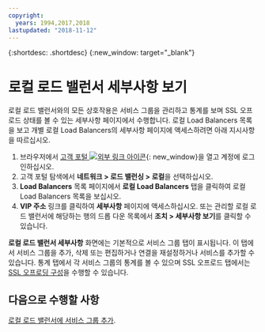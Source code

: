 ```yaml
---
copyright:
  years: 1994,2017,2018
lastupdated: "2018-11-12"
---
```


{:shortdesc: .shortdesc}
{:new_window: target="_blank"}

# 로컬 로드 밸런서 세부사항 보기

로컬 로드 밸런서와의 모든 상호작용은 서비스 그룹을 관리하고 통계를 보며 SSL 오프로드 상태를 볼 수 있는 세부사항 페이지에서 수행합니다. 로컬 Load Balancers 목록을 보고 개별 로컬 Load Balancers의 세부사항 페이지에 액세스하려면 아래 지시사항을 따르십시오.

1. 브라우저에서 [고객 포털 ![외부 링크 아이콘](../../icons/launch-glyph.svg "외부 링크 아이콘")](https://control.softlayer.com/){: new_window}을 열고 계정에 로그인하십시오.
2. 고객 포털 탐색에서 **네트워크 > 로드 밸런싱 > 로컬**을 선택하십시오.
3. **Load Balancers** 목록 페이지에서 **로컬 Load Balancers** 탭을 클릭하여 로컬 Load Balancers 목록을 보십시오.
4. **VIP 주소** 링크를 클릭하여 **세부사항** 페이지에 액세스하십시오. 또는 관리할 로컬 로드 밸런서에 해당하는 행의 드롭 다운 목록에서 **조치 > 세부사항 보기**를 클릭할 수 있습니다.

**로컬 로드 밸런서 세부사항** 화면에는 기본적으로 서비스 그룹 탭이 표시됩니다. 이 탭에서 서비스 그룹을 추가, 삭제 또는 편집하거나 연결을 재설정하거나 서비스를 추가할 수 있습니다. 통계 탭에서 각 서비스 그룹의 통계를 볼 수 있으며 SSL 오프로드 탭에서는 [SSL 오프로딩 구성](configure-ssl-offloading-load-balancer.html)을 수행할 수 있습니다.

## 다음으로 수행할 사항

[로컬 로드 밸런서에 서비스 그룹 추가](add-service-group-load-balancer.html). 
